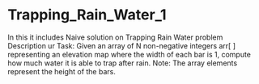 # Trapping_Rain_Water_1
In this it includes Naive solution on Trapping Rain Water problem
Description
ur Task: Given an array of N non-negative integers arr[ ] representing an elevation map where the width of each bar is 1, compute how much water it is able to trap after rain.
Note: The array elements represent the height of the bars.
